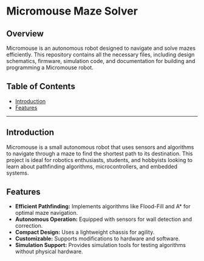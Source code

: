 # Micromouse Maze Solver

## Overview
Micromouse is an autonomous robot designed to navigate and solve mazes efficiently. This repository contains all the necessary files, including design schematics, firmware, simulation code, and documentation for building and programming a Micromouse robot.

## Table of Contents
- [Introduction](#introduction)
- [Features](#features)
---

## Introduction
Micromouse is a small autonomous robot that uses sensors and algorithms to navigate through a maze to find the shortest path to its destination. This project is ideal for robotics enthusiasts, students, and hobbyists looking to learn about pathfinding algorithms, microcontrollers, and embedded systems.

## Features
- **Efficient Pathfinding:** Implements algorithms like Flood-Fill and A* for optimal maze navigation.
- **Autonomous Operation:** Equipped with sensors for wall detection and correction.
- **Compact Design:** Uses a lightweight chassis for agility.
- **Customizable:** Supports modifications to hardware and software.
- **Simulation Support:** Provides simulation tools for testing algorithms without physical hardware.



